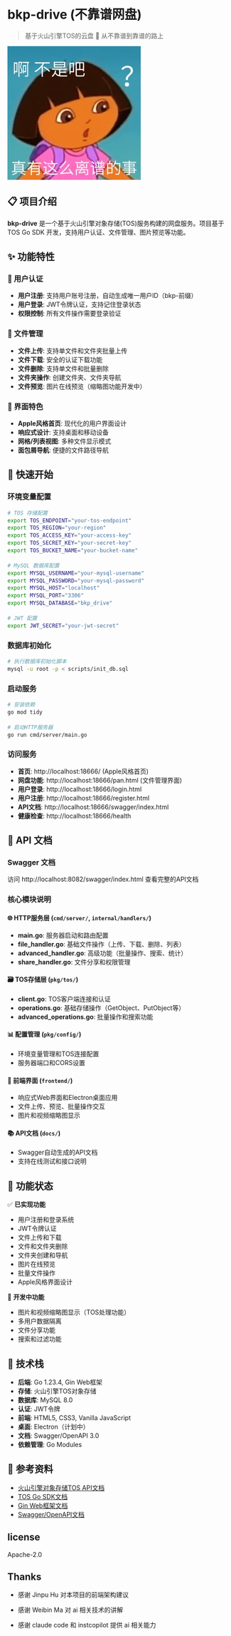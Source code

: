 # bkp-drive (不靠谱网盘)

> 基于火山引擎TOS的云盘 🚀 从不靠谱到靠谱的路上

![](src/img/logo_v1.gif)

## 📋 项目介绍

**bkp-drive** 是一个基于火山引擎对象存储(TOS)服务构建的网盘服务。项目基于 TOS Go SDK 开发，支持用户认证、文件管理、图片预览等功能。

## ✨ 功能特性

### 🔐 用户认证
- **用户注册**: 支持用户账号注册，自动生成唯一用户ID（bkp-前缀）
- **用户登录**: JWT令牌认证，支持记住登录状态
- **权限控制**: 所有文件操作需要登录验证

### 📁 文件管理
- **文件上传**: 支持单文件和文件夹批量上传
- **文件下载**: 安全的认证下载功能
- **文件删除**: 支持单文件和批量删除
- **文件夹操作**: 创建文件夹、文件夹导航
- **文件预览**: 图片在线预览（缩略图功能开发中）

### 🎨 界面特色
- **Apple风格首页**: 现代化的用户界面设计
- **响应式设计**: 支持桌面和移动设备
- **网格/列表视图**: 多种文件显示模式
- **面包屑导航**: 便捷的文件路径导航

## 🚀 快速开始

### 环境变量配置

```bash
# TOS 存储配置
export TOS_ENDPOINT="your-tos-endpoint"
export TOS_REGION="your-region" 
export TOS_ACCESS_KEY="your-access-key"
export TOS_SECRET_KEY="your-secret-key"
export TOS_BUCKET_NAME="your-bucket-name"

# MySQL 数据库配置
export MYSQL_USERNAME="your-mysql-username"
export MYSQL_PASSWORD="your-mysql-password"
export MYSQL_HOST="localhost"
export MYSQL_PORT="3306"
export MYSQL_DATABASE="bkp_drive"

# JWT 配置
export JWT_SECRET="your-jwt-secret"
```

### 数据库初始化

```bash
# 执行数据库初始化脚本
mysql -u root -p < scripts/init_db.sql
```

### 启动服务

```bash
# 安装依赖
go mod tidy

# 启动HTTP服务器
go run cmd/server/main.go
```

### 访问服务

- **首页**: http://localhost:18666/ (Apple风格首页)
- **网盘功能**: http://localhost:18666/pan.html (文件管理界面)
- **用户登录**: http://localhost:18666/login.html
- **用户注册**: http://localhost:18666/register.html
- **API文档**: http://localhost:18666/swagger/index.html
- **健康检查**: http://localhost:18666/health

## 📖 API 文档

### Swagger 文档
访问 http://localhost:8082/swagger/index.html 查看完整的API文档

### 核心模块说明

#### 🌐 HTTP服务层 (`cmd/server/`, `internal/handlers/`)
- **main.go**: 服务器启动和路由配置
- **file_handler.go**: 基础文件操作（上传、下载、删除、列表）
- **advanced_handler.go**: 高级功能（批量操作、搜索、统计）  
- **share_handler.go**: 文件分享和权限管理

#### 🗃️ TOS存储层 (`pkg/tos/`)
- **client.go**: TOS客户端连接和认证
- **operations.go**: 基础存储操作（GetObject、PutObject等）
- **advanced_operations.go**: 批量操作和搜索功能

#### 📊 配置管理 (`pkg/config/`)
- 环境变量管理和TOS连接配置
- 服务器端口和CORS设置

#### 🎨 前端界面 (`frontend/`)
- 响应式Web界面和Electron桌面应用
- 文件上传、预览、批量操作交互
- 图片和视频缩略图显示

#### 📚 API文档 (`docs/`)
- Swagger自动生成的API文档
- 支持在线测试和接口说明

## 📢 功能状态

✅ **已实现功能**
- 用户注册和登录系统
- JWT令牌认证
- 文件上传和下载
- 文件和文件夹删除
- 文件夹创建和导航
- 图片在线预览
- 批量文件操作
- Apple风格界面设计

🚧 **开发中功能**
- 图片和视频缩略图显示（TOS处理功能）
- 多用户数据隔离
- 文件分享功能
- 搜索和过滤功能

## 🔧 技术栈

- **后端**: Go 1.23.4, Gin Web框架
- **存储**: 火山引擎TOS对象存储
- **数据库**: MySQL 8.0
- **认证**: JWT令牌
- **前端**: HTML5, CSS3, Vanilla JavaScript
- **桌面**: Electron（计划中）
- **文档**: Swagger/OpenAPI 3.0
- **依赖管理**: Go Modules

## 📄 参考资料

- [火山引擎对象存储TOS API文档](https://www.volcengine.com/docs/6349/74837)
- [TOS Go SDK文档](https://github.com/volcengine/ve-tos-golang-sdk)
- [Gin Web框架文档](https://gin-gonic.com/zh-cn/docs/)
- [Swagger/OpenAPI文档](https://swagger.io/docs/)

## license
Apache-2.0

## Thanks
* 感谢 Jinpu Hu 对本项目的前端架构建议

* 感谢 Weibin Ma 对 ai 相关技术的讲解

* 感谢 claude code 和 instcopilot 提供 ai 相关能力